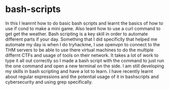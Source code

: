# bash-scripts

In this I leanrnt how to do basic bash scripts and learnt the basics of how to use if cond to make a mini game.
Also leant how to use a curl command to get get the weather.
Bash scripting is a key skill in order to automate different parts if your day.
Something that I did specificlly that helped me automate my day is when I do tryhackme, I use openvpn to connect to the THM servers to be able to use there virtual machines to do the multiple differnt CTFs and usage of tools on their network. 
It takes a lot of work to type it all out correctly so I made a bash script with the command to just run the one command and open a new terminal on the side. 
I am still developing my skills in bash scripting and have a lot to learn. I have recently learnt about regular expressions and the potential usage of it in bashscripts and cybersecurity and using grep specifically. 
